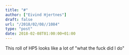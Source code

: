 ```yaml
---
title: "#"
author: ["Eivind Hjertnes"]
draft: false
url: "/2018/02/08//1084"
type: "post"
date: 2018-02-08T01:00:00+01:00
---
```


This roll of HP5 looks like a lot of "what the fuck did I do"
